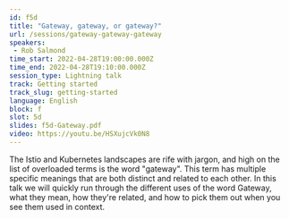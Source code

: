 ```yaml
---
id: f5d
title: "Gateway, gateway, or gateway?"
url: /sessions/gateway-gateway-gateway
speakers:
 - Rob Salmond
time_start: 2022-04-28T19:00:00.000Z
time_end: 2022-04-28T19:10:00.000Z
session_type: Lightning talk
track: Getting started
track_slug: getting-started
language: English
block: f
slot: 5d
slides: f5d-Gateway.pdf
video: https://youtu.be/HSXujcVk0N8
---
```


The Istio and Kubernetes landscapes are rife with jargon, and high on the list of overloaded terms is the word "gateway". This term has multiple specific meanings that are both distinct and related to each other. In this talk we will quickly run through the different uses of the word Gateway, what they mean, how they're related, and how to pick them out when you see them used in context.